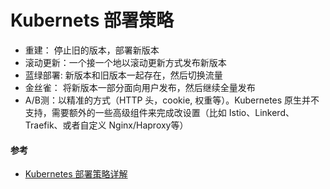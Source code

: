 # Kubernets 部署策略
* 重建： 停止旧的版本，部署新版本
* 滚动更新：一个接一个地以滚动更新方式发布新版本
* 蓝绿部署: 新版本和旧版本一起存在，然后切换流量
* 金丝雀： 将新版本一部分面向用户发布，然后继续全量发布
* A/B测：以精准的方式（HTTP 头，cookie, 权重等）。Kubernetes 原生并不支持，需要额外的一些高级组件来完成改设置（比如 Istio、Linkerd、Traefik、或者自定义 Nginx/Haproxy等）


#### 参考
* [Kubernetes 部署策略详解](https://zhuanlan.zhihu.com/p/55964678)